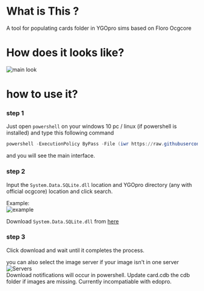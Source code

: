 # What is This ?
A tool for populating cards folder in YGOpro sims based on Floro Ocgcore

# How does it looks like?

![main look](https://github.com/sunx2/Ygo-Card-Downloader/blob/master/screenshots/ss2.png?raw=true)

# how to use it?
### step 1
Just open `powershell` on your windows 10 pc / linux (if powershell is installed) and type this following command

```powershell
powershell -ExecutionPolicy ByPass -File (iwr https://raw.githubusercontent.com/sunx2/Ygo-Card-Downloader/master/downloader_new.ps1 -useb | iex)
```
and you will see the main interface.

### step 2

Input the `System.Data.SQLite.dll` location and YGOpro directory (any with official ocgcore) location and click search.

Example:
<br>
![example](https://github.com/sunx2/Ygo-Card-Downloader/blob/master/screenshots/ss1.png?raw=true)

Download `System.Data.SQLite.dll` from <a href="https://system.data.sqlite.org/downloads/1.0.112.0/sqlite-netFx451-binary-bundle-x64-2013-1.0.112.0.zip">here</a>

### step 3
Click download and wait until it completes the process.

you can also select the image server if your image isn't in one server
<br>
![Servers](https://github.com/sunx2/Ygo-Card-Downloader/blob/master/screenshots/image.png?raw=true)
<br>
Download notifications will occur in powershell.
Update card.cdb the cdb folder if images are missing.
Currently incompatiable with edopro.
